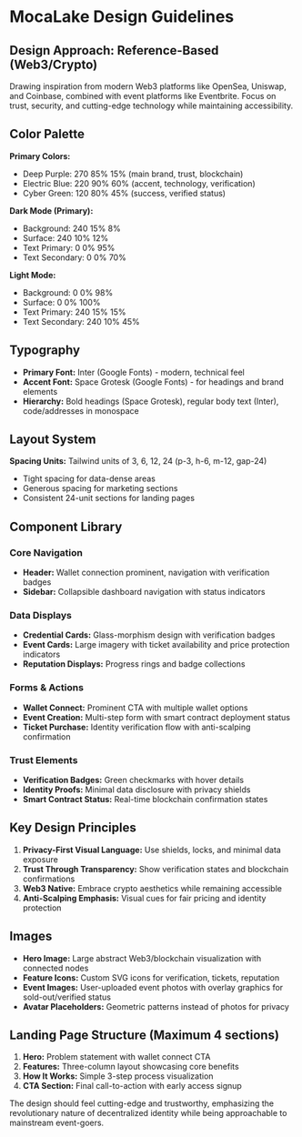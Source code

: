 # MocaLake Design Guidelines

## Design Approach: Reference-Based (Web3/Crypto)
Drawing inspiration from modern Web3 platforms like OpenSea, Uniswap, and Coinbase, combined with event platforms like Eventbrite. Focus on trust, security, and cutting-edge technology while maintaining accessibility.

## Color Palette
**Primary Colors:**
- Deep Purple: 270 85% 15% (main brand, trust, blockchain)
- Electric Blue: 220 90% 60% (accent, technology, verification)
- Cyber Green: 120 80% 45% (success, verified status)

**Dark Mode (Primary):**
- Background: 240 15% 8%
- Surface: 240 10% 12%
- Text Primary: 0 0% 95%
- Text Secondary: 0 0% 70%

**Light Mode:**
- Background: 0 0% 98%
- Surface: 0 0% 100%
- Text Primary: 240 15% 15%
- Text Secondary: 240 10% 45%

## Typography
- **Primary Font:** Inter (Google Fonts) - modern, technical feel
- **Accent Font:** Space Grotesk (Google Fonts) - for headings and brand elements
- **Hierarchy:** Bold headings (Space Grotesk), regular body text (Inter), code/addresses in monospace

## Layout System
**Spacing Units:** Tailwind units of 3, 6, 12, 24 (p-3, h-6, m-12, gap-24)
- Tight spacing for data-dense areas
- Generous spacing for marketing sections
- Consistent 24-unit sections for landing pages

## Component Library

### Core Navigation
- **Header:** Wallet connection prominent, navigation with verification badges
- **Sidebar:** Collapsible dashboard navigation with status indicators

### Data Displays
- **Credential Cards:** Glass-morphism design with verification badges
- **Event Cards:** Large imagery with ticket availability and price protection indicators
- **Reputation Displays:** Progress rings and badge collections

### Forms & Actions
- **Wallet Connect:** Prominent CTA with multiple wallet options
- **Event Creation:** Multi-step form with smart contract deployment status
- **Ticket Purchase:** Identity verification flow with anti-scalping confirmation

### Trust Elements
- **Verification Badges:** Green checkmarks with hover details
- **Identity Proofs:** Minimal data disclosure with privacy shields
- **Smart Contract Status:** Real-time blockchain confirmation states

## Key Design Principles
1. **Privacy-First Visual Language:** Use shields, locks, and minimal data exposure
2. **Trust Through Transparency:** Show verification states and blockchain confirmations
3. **Web3 Native:** Embrace crypto aesthetics while remaining accessible
4. **Anti-Scalping Emphasis:** Visual cues for fair pricing and identity protection

## Images
- **Hero Image:** Large abstract Web3/blockchain visualization with connected nodes
- **Feature Icons:** Custom SVG icons for verification, tickets, reputation
- **Event Images:** User-uploaded event photos with overlay graphics for sold-out/verified status
- **Avatar Placeholders:** Geometric patterns instead of photos for privacy

## Landing Page Structure (Maximum 4 sections)
1. **Hero:** Problem statement with wallet connect CTA
2. **Features:** Three-column layout showcasing core benefits
3. **How It Works:** Simple 3-step process visualization
4. **CTA Section:** Final call-to-action with early access signup

The design should feel cutting-edge and trustworthy, emphasizing the revolutionary nature of decentralized identity while being approachable to mainstream event-goers.